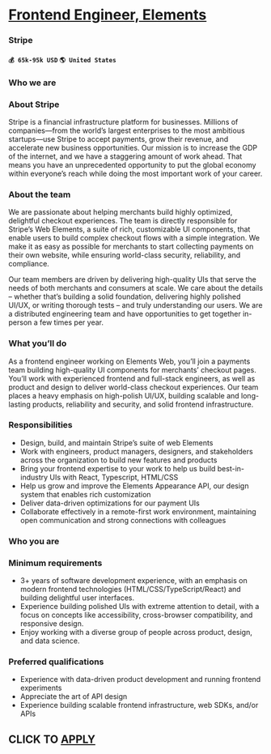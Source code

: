 # [Frontend Engineer, Elements](https://www.remotewlb.com/apply/frontend-engineer-elements-41947)  
### Stripe  
#### `💰 65k-95k USD` `🌎 United States`  

### Who we are

### About Stripe

Stripe is a financial infrastructure platform for businesses. Millions of companies—from the world’s largest enterprises to the most ambitious startups—use Stripe to accept payments, grow their revenue, and accelerate new business opportunities. Our mission is to increase the GDP of the internet, and we have a staggering amount of work ahead. That means you have an unprecedented opportunity to put the global economy within everyone’s reach while doing the most important work of your career.

###  **About the team**

We are passionate about helping merchants build highly optimized, delightful checkout experiences. The team is directly responsible for Stripe’s Web Elements, a suite of rich, customizable UI components, that enable users to build complex checkout flows with a simple integration. We make it as easy as possible for merchants to start collecting payments on their own website, while ensuring world-class security, reliability, and compliance.

Our team members are driven by delivering high-quality UIs that serve the needs of both merchants and consumers at scale. We care about the details – whether that’s building a solid foundation, delivering highly polished UI/UX, or writing thorough tests – and truly understanding our users. We are a distributed engineering team and have opportunities to get together in-person a few times per year.

###  **What you’ll do**

As a frontend engineer working on Elements Web, you’ll join a payments team building high-quality UI components for merchants’ checkout pages. You’ll work with experienced frontend and full-stack engineers, as well as product and design to deliver world-class checkout experiences. Our team places a heavy emphasis on high-polish UI/UX, building scalable and long-lasting products, reliability and security, and solid frontend infrastructure.

### **Responsibilities**

  * Design, build, and maintain Stripe’s suite of web Elements
  * Work with engineers, product managers, designers, and stakeholders across the organization to build new features and products
  * Bring your frontend expertise to your work to help us build best-in-industry UIs with React, Typescript, HTML/CSS
  * Help us grow and improve the Elements Appearance API, our design system that enables rich customization
  * Deliver data-driven optimizations for our payment UIs
  * Collaborate effectively in a remote-first work environment, maintaining open communication and strong connections with colleagues

### **Who you are**

###  **Minimum requirements**

  * 3+ years of software development experience, with an emphasis on modern frontend technologies (HTML/CSS/TypeScript/React) and building delightful user interfaces.
  * Experience building polished UIs with extreme attention to detail, with a focus on concepts like accessibility, cross-browser compatibility, and responsive design.
  * Enjoy working with a diverse group of people across product, design, and data science.

### **Preferred qualifications**

  * Experience with data-driven product development and running frontend experiments
  * Appreciate the art of API design
  * Experience building scalable frontend infrastructure, web SDKs, and/or APIs

  
## CLICK TO [APPLY](https://www.remotewlb.com/apply/frontend-engineer-elements-41947)

